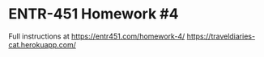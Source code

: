 # ENTR-451 Homework #4

Full instructions at https://entr451.com/homework-4/
https://traveldiaries-cat.herokuapp.com/